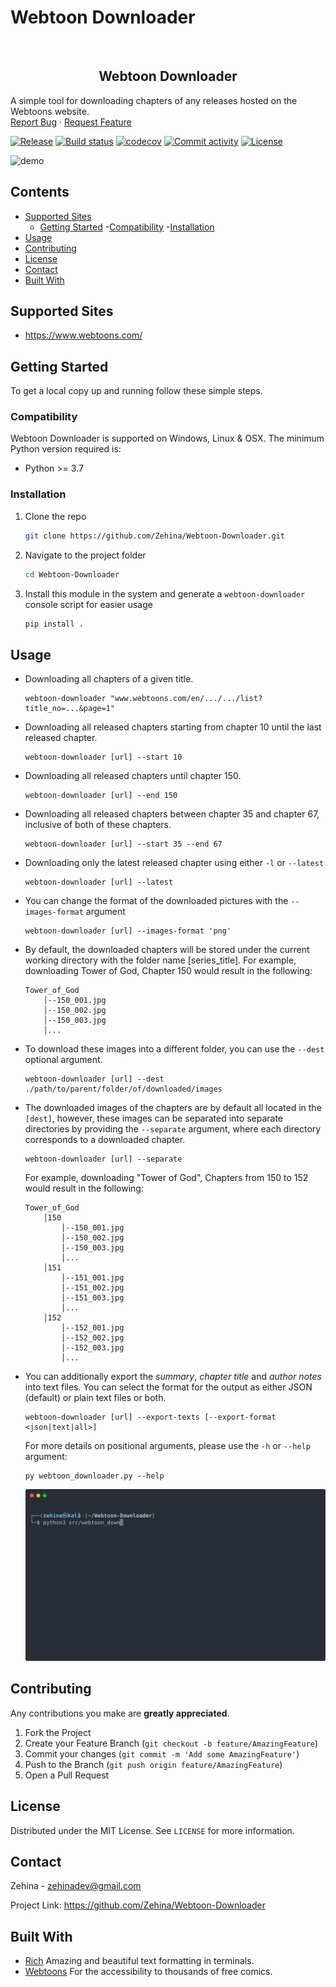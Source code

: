 # Webtoon Downloader
<!-- markdownlint-disable -->
<!-- PROJECT LOGO -->
<br />
<p align="center">

  <h2 align="center">Webtoon Downloader</h2>

  <p align="cen">
    A simple tool for downloading chapters of any releases hosted on the Webtoons website.
    <br />
    <a href="https://github.com/Zehina/Webtoon-Downloader/issues">Report Bug</a>
    ·
    <a href="https://github.com/Zehina/Webtoon-Downloader/issues">Request Feature</a>
  </p>
</p>
<!-- markdownlint-enable -->

[![Release](https://img.shields.io/github/v/release/Zehina/webtoon-downloader)](https://img.shields.io/github/v/release/Zehina/webtoon-downloader)
[![Build status](https://img.shields.io/github/actions/workflow/status/Zehina/webtoon-downloader/main.yml?branch=main)](https://github.com/Zehina/webtoon-downloader/actions/workflows/main.yml?query=branch%3Amain)
[![codecov](https://codecov.io/gh/Zehina/webtoon-downloader/branch/main/graph/badge.svg)](https://codecov.io/gh/Zehina/webtoon-downloader)
[![Commit activity](https://img.shields.io/github/commit-activity/m/Zehina/webtoon-downloader)](https://img.shields.io/github/commit-activity/m/Zehina/webtoon-downloader)
[![License](https://img.shields.io/github/license/Zehina/webtoon-downloader)](https://img.shields.io/github/license/Zehina/webtoon-downloader)

![demo](docs/imgs/demo.gif)
<!-- TABLE OF CONTENTS -->

## Contents

- [Supported Sites](#supported-sites)
  - [Getting Started](#getting-started)
      -[Compatibility](#compatibility)
      -[Installation](#installation)
- [Usage](#usage)
- [Contributing](#contributing)
- [License](#license)
- [Contact](#contact)
- [Built With](#built-with)

## Supported Sites

- <https://www.webtoons.com/>

<!-- GETTING STARTED -->

## Getting Started

To get a local copy up and running follow these simple steps.

### Compatibility

Webtoon Downloader is supported on Windows, Linux & OSX. The minimum Python
  version required is:

- Python >= 3.7

### Installation

1. Clone the repo

   ```sh
   git clone https://github.com/Zehina/Webtoon-Downloader.git
   ```

2. Navigate to the project folder

   ```sh
   cd Webtoon-Downloader
   ```

3. Install this module in the system and generate a `webtoon-downloader`
   console script for easier usage

   ```sh
   pip install .
   ```

<!-- USAGE EXAMPLES -->

## Usage

- Downloading all chapters of a given title.

    ```shell
    webtoon-downloader "www.webtoons.com/en/.../.../list?title_no=...&page=1"
    ```

- Downloading all released chapters starting from chapter 10 until the last
  released chapter.

    ```shell
    webtoon-downloader [url] --start 10
    ```

- Downloading all released chapters until chapter 150.

    ```shell
    webtoon-downloader [url] --end 150
    ```

- Downloading all released chapters between chapter 35 and chapter 67, inclusive
  of both of these chapters.

    ```shell
    webtoon-downloader [url] --start 35 --end 67
    ```

- Downloading only the latest released chapter using either ```-l``` or
  ```--latest```

    ```shell
    webtoon-downloader [url] --latest
    ```

- You can change the format of the downloaded pictures with the
  ```--images-format``` argument

    ```shell
    webtoon-downloader [url] --images-format 'png'
    ```

- By default, the downloaded chapters will be stored under the current working
  directory with the folder name [series_title].
For example, downloading Tower of God, Chapter 150 would result in the following:

    ```tree
    Tower_of_God
        │--150_001.jpg
        │--150_002.jpg
        │--150_003.jpg
        │...
    ```

- To download these images into a different folder, you can use the ```--dest```
  optional argument.

    ```shell
    webtoon-downloader [url] --dest ./path/to/parent/folder/of/downloaded/images
    ```

- The downloaded images of the chapters are by default all located in the
  `[dest]`, however, these images can be separated into separate directories by
  providing the `--separate` argument, where each directory corresponds to a
  downloaded chapter.

    ```shell
    webtoon-downloader [url] --separate
    ```

  For example, downloading "Tower of God", Chapters from 150 to 152 would result
  in the following:

    ```tree
    Tower_of_God
        │150
            │--150_001.jpg
            │--150_002.jpg
            │--150_003.jpg
            │...
        │151
            │--151_001.jpg
            │--151_002.jpg
            │--151_003.jpg
            │...
        │152
            │--152_001.jpg
            │--152_002.jpg
            │--152_003.jpg
            │...
    ```

- You can additionally export the *summary*, *chapter title* and *author notes*
  into text files. You can select the format for the output as either JSON
  (default) or plain text files or both.

    ```shell
    webtoon-downloader [url] --export-texts [--export-format <json|text|all>]
    ```

  For more details on positional arguments, please use the `-h` or `--help`
  argument:

  ```console
  py webtoon_downloader.py --help
  ```

  ![help content](docs/imgs/help.svg)

<!-- CONTRIBUTING -->

## Contributing

Any contributions you make are **greatly appreciated**.

1. Fork the Project
2. Create your Feature Branch (`git checkout -b feature/AmazingFeature`)
3. Commit your changes (`git commit -m 'Add some AmazingFeature'`)
4. Push to the Branch (`git push origin feature/AmazingFeature`)
5. Open a Pull Request

<!-- LICENSE -->

## License

Distributed under the MIT License. See `LICENSE` for more information.

<!-- CONTACT -->

## Contact

Zehina - <zehinadev@gmail.com>

Project Link: <https://github.com/Zehina/Webtoon-Downloader>

<!-- ACKNOWLEDGEMENTS -->

## Built With

- [Rich](https://github.com/willmcgugan/rich) Amazing and beautiful text
  formatting in terminals.
- [Webtoons](https://webtoons.com) For the accessibility to thousands of free
  comics.
